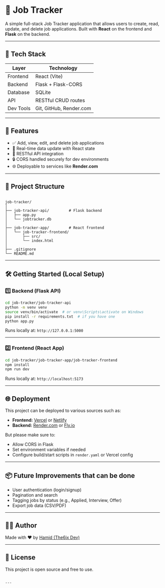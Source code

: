 
# 🧠 Job Tracker

A simple full-stack Job Tracker application that allows users to create, read, update, and delete job applications. Built with **React** on the frontend and **Flask** on the backend.

---

## 🚀 Tech Stack

| Layer     | Technology                  |
|-----------|-----------------------------|
| Frontend  | React (Vite)                |
| Backend   | Flask + Flask-CORS          |
| Database  | SQLite                      |
| API       | RESTful CRUD routes         |
| Dev Tools | Git, GitHub, Render.com     |

---

## 📸 Features

- ✅ Add, view, edit, and delete job applications  
- 🔄 Real-time data update with React state  
- 🔗 RESTful API integration  
- 🔒 CORS handled securely for dev environments  
- 🌐 Deployable to services like **Render.com**

---

## 📁 Project Structure

```

job-tracker/
│
├── job-tracker-api/         # Flask backend
│   ├── app.py
│   └── jobtracker.db
│
├── job-tracker-app/         # React frontend
│   └── job-tracker-frontend/
│       ├── src/
│       └── index.html
│
├── .gitignore
└── README.md

````

---

## 🛠️ Getting Started (Local Setup)

### 1️⃣ Backend (Flask API)

```bash
cd job-tracker/job-tracker-api
python -m venv venv
source venv/bin/activate  # or venv\Scripts\activate on Windows
pip install -r requirements.txt  # if you have one
python app.py
````

Runs locally at: `http://127.0.0.1:5000`

---

### 2️⃣ Frontend (React App)

```bash
cd job-tracker/job-tracker-app/job-tracker-frontend
npm install
npm run dev
```

Runs locally at: `http://localhost:5173`

---

## 🌐 Deployment

This project can be deployed to various sources such as:

* **Frontend:** [Vercel](https://vercel.com/) or [Netlify](https://netlify.com/)
* **Backend:** [Render.com](https://render.com/) or [Fly.io](https://fly.io/)

But please make sure to:

* Allow CORS in Flask
* Set environment variables if needed
* Configure build/start scripts in `render.yaml` or Vercel config

---

## 📦 Future Improvements that can be done

* User authentication (login/signup)
* Pagination and search
* Tagging jobs by status (e.g., Applied, Interview, Offer)
* Export job data (CSV/PDF)

---

## 👨‍💻 Author

Made with ❤️ by [Hamid (The6ix Dev)](https://github.com/The6ixDev)

---

## 📄 License

This project is open source and free to use.

````

---


